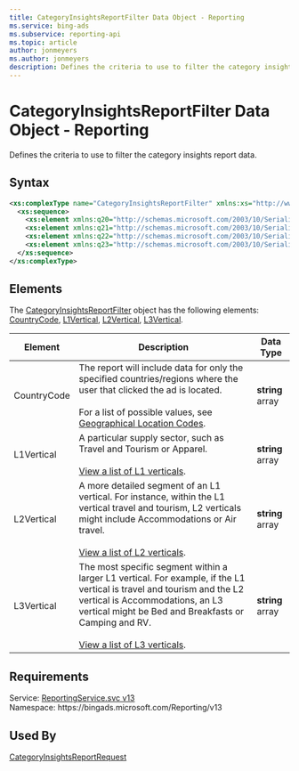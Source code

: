 ```yaml
---
title: CategoryInsightsReportFilter Data Object - Reporting
ms.service: bing-ads
ms.subservice: reporting-api
ms.topic: article
author: jonmeyers
ms.author: jonmeyers
description: Defines the criteria to use to filter the category insights report data.
---
```

# CategoryInsightsReportFilter Data Object - Reporting
Defines the criteria to use to filter the category insights report data.

## Syntax
```xml
<xs:complexType name="CategoryInsightsReportFilter" xmlns:xs="http://www.w3.org/2001/XMLSchema">
  <xs:sequence>
    <xs:element xmlns:q20="http://schemas.microsoft.com/2003/10/Serialization/Arrays" minOccurs="0" name="CountryCode" nillable="true" type="q20:ArrayOfstring" />
    <xs:element xmlns:q21="http://schemas.microsoft.com/2003/10/Serialization/Arrays" minOccurs="0" name="L1Vertical" nillable="true" type="q21:ArrayOfstring" />
    <xs:element xmlns:q22="http://schemas.microsoft.com/2003/10/Serialization/Arrays" minOccurs="0" name="L2Vertical" nillable="true" type="q22:ArrayOfstring" />
    <xs:element xmlns:q23="http://schemas.microsoft.com/2003/10/Serialization/Arrays" minOccurs="0" name="L3Vertical" nillable="true" type="q23:ArrayOfstring" />
  </xs:sequence>
</xs:complexType>
```

## <a name="elements"></a>Elements

The [CategoryInsightsReportFilter](categoryinsightsreportfilter.md) object has the following elements: [CountryCode](#countrycode), [L1Vertical](#l1vertical), [L2Vertical](#l2vertical), [L3Vertical](#l3vertical).

|Element|Description|Data Type|
|-----------|---------------|-------------|
|<a name="countrycode"></a>CountryCode|The report will include data for only the specified countries/regions where the user that clicked the ad is located.<br/><br/>For a list of possible values, see [Geographical Location Codes](../guides/geographical-location-codes.md).|**string** array|
|<a name="l1vertical"></a>L1Vertical|A particular supply sector, such as Travel and Tourism or Apparel.<br/><br/>[View a list of L1 verticals](../guides/reporting-verticals.md#l1verticals).|**string** array|
|<a name="l2vertical"></a>L2Vertical|A more detailed segment of an L1 vertical. For instance, within the L1 vertical travel and tourism, L2 verticals might include Accommodations or Air travel.<br/><br/>[View a list of L2 verticals](../guides/reporting-verticals.md#l2verticals).|**string** array|
|<a name="l3vertical"></a>L3Vertical|The most specific segment within a larger L1 vertical. For example, if the L1 vertical is travel and tourism and the L2 vertical is Accommodations, an L3 vertical might be Bed and Breakfasts or Camping and RV.<br/><br/>[View a list of L3 verticals](../guides/reporting-verticals.md#l3verticals).|**string** array|

## Requirements
Service: [ReportingService.svc v13](https://reporting.api.bingads.microsoft.com/Api/Advertiser/Reporting/v13/ReportingService.svc)  
Namespace: https\://bingads.microsoft.com/Reporting/v13  

## Used By
[CategoryInsightsReportRequest](categoryinsightsreportrequest.md)  
